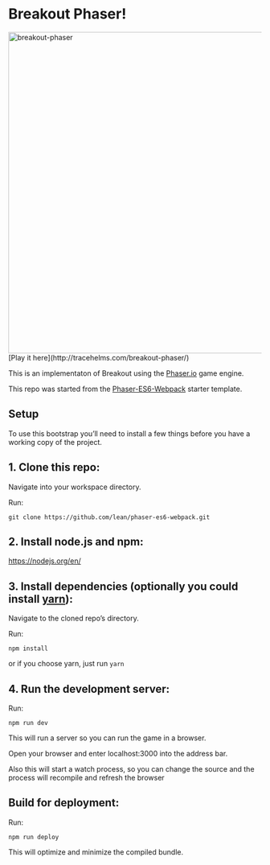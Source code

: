 # Breakout Phaser!
<img width="639" alt="breakout-phaser" src="https://cloud.githubusercontent.com/assets/2370568/24939147/91aa7710-1ef8-11e7-9be7-651ee3caad46.png">
[Play it here](http://tracehelms.com/breakout-phaser/)

This is an implementaton of Breakout using the [Phaser.io](https://phaser.io) game engine.

This repo was started from the [Phaser-ES6-Webpack](https://github.com/lean/phaser-es6-webpack) starter template.

## Setup
To use this bootstrap you’ll need to install a few things before you have a working copy of the project.

## 1. Clone this repo:

Navigate into your workspace directory.

Run:

```git clone https://github.com/lean/phaser-es6-webpack.git```

## 2. Install node.js and npm:

https://nodejs.org/en/


## 3. Install dependencies (optionally you could install [yarn](https://yarnpkg.com/)):

Navigate to the cloned repo’s directory.

Run:

```npm install```

or if you choose yarn, just run ```yarn```

## 4. Run the development server:

Run:

```npm run dev```

This will run a server so you can run the game in a browser.

Open your browser and enter localhost:3000 into the address bar.

Also this will start a watch process, so you can change the source and the process will recompile and refresh the browser


## Build for deployment:

Run:

```npm run deploy```

This will optimize and minimize the compiled bundle.
